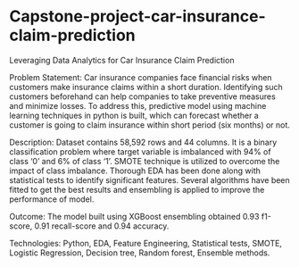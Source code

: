 # Capstone-project-car-insurance-claim-prediction

Leveraging Data Analytics for Car Insurance Claim Prediction

Problem Statement: Car insurance companies face financial risks when customers make insurance claims within a short duration. Identifying such customers beforehand can help companies to take preventive measures and minimize losses. To address this, predictive model using machine learning techniques in python is built, which can forecast whether a customer is going to claim insurance within short period (six months) or not.

Description: Dataset contains 58,592 rows and 44 columns. It is a binary classification problem where target variable is imbalanced with 94% of class ‘0’ and 6% of class ‘1’. SMOTE technique is utilized to overcome the impact of class imbalance. Thorough EDA has been done along with statistical tests to identify significant features. Several algorithms have been fitted to get the best results and ensembling is applied to improve the performance of model.

Outcome: The model built using XGBoost ensembling obtained 0.93 f1-score, 0.91 recall-score and 0.94 accuracy.

Technologies: Python, EDA, Feature Engineering, Statistical tests, SMOTE, Logistic Regression, Decision tree, Random forest, Ensemble methods.

